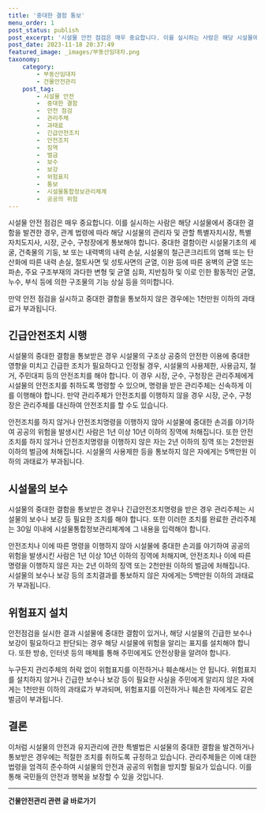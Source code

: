 ```yaml
---
title: '중대한 결함 통보'
menu_order: 1
post_status: publish
post_excerpt: '시설물 안전 점검은 매우 중요합니다. 이를 실시하는 사람은 해당 시설물에서 중대한 결함을 발견한 경우, 관계 법령에 따라 해당 시설물의 관리자 및 관할 특별자치시장, 특별자치도지사, 시장, 군수, 구청장에게 통보해야 합니다. 중대한 결함이란 시설물기초의 세굴, 건축물의 기둥, 보 또는 내력벽의 내력 손실, 시설물의 철근콘크리트의 염해 또는 탄산화에 따른 내력 손실, 절토사면 및 성토사면의 균열, 이완 등에 따른 옹벽의 균열 또는 파손, 주요 구조부재의 과다한 변형 및 균열 심화, 지반침하 및 이로 인한 활동적인 균열, 누수, 부식 등에 의한 구조물의 기능 상실 등을 의미합니다.'
post_date: 2023-11-18 20:37:49
featured_image: _images/부동산임대차.png
taxonomy:
    category:
        - 부동산임대차
        - 건물안전관리
    post_tag:
        - 시설물 안전
        -  중대한 결함
        -  안전 점검
        -  관리주체
        -  과태료
        -  긴급안전조치
        -  안전조치
        -  징역
        -  벌금
        -  보수
        -  보강
        -  위험표지
        -  통보
        -  시설물통합정보관리체계
        -  공공의 위험
---
```



시설물 안전 점검은 매우 중요합니다. 이를 실시하는 사람은 해당 시설물에서 중대한 결함을 발견한 경우, 관계 법령에 따라 해당 시설물의 관리자 및 관할 특별자치시장, 특별자치도지사, 시장, 군수, 구청장에게 통보해야 합니다. 중대한 결함이란 시설물기초의 세굴, 건축물의 기둥, 보 또는 내력벽의 내력 손실, 시설물의 철근콘크리트의 염해 또는 탄산화에 따른 내력 손실, 절토사면 및 성토사면의 균열, 이완 등에 따른 옹벽의 균열 또는 파손, 주요 구조부재의 과다한 변형 및 균열 심화, 지반침하 및 이로 인한 활동적인 균열, 누수, 부식 등에 의한 구조물의 기능 상실 등을 의미합니다.

만약 안전 점검을 실시하고 중대한 결함을 통보하지 않은 경우에는 1천만원 이하의 과태료가 부과됩니다.

## 긴급안전조치 시행

시설물의 중대한 결함을 통보받은 경우 시설물의 구조상 공중의 안전한 이용에 중대한 영향을 미치고 긴급한 조치가 필요하다고 인정될 경우, 시설물의 사용제한, 사용금지, 철거, 주민대피 등의 안전조치를 해야 합니다. 이 경우 시장, 군수, 구청장은 관리주체에게 시설물의 안전조치를 취하도록 명령할 수 있으며, 명령을 받은 관리주체는 신속하게 이를 이행해야 합니다. 만약 관리주체가 안전조치를 이행하지 않을 경우 시장, 군수, 구청장은 관리주체를 대신하여 안전조치를 할 수도 있습니다.

안전조치를 하지 않거나 안전조치명령을 이행하지 않아 시설물에 중대한 손괴를 야기하여 공공의 위험을 발생시킨 사람은 1년 이상 10년 이하의 징역에 처해집니다. 또한 안전조치를 하지 않거나 안전조치명령을 이행하지 않은 자는 2년 이하의 징역 또는 2천만원 이하의 벌금에 처해집니다. 시설물의 사용제한 등을 통보하지 않은 자에게는 5백만원 이하의 과태료가 부과됩니다.

## 시설물의 보수

시설물의 중대한 결함을 통보받은 경우나 긴급안전조치명령을 받은 경우 관리주체는 시설물의 보수나 보강 등 필요한 조치를 해야 합니다. 또한 이러한 조치를 완료한 관리주체는 30일 이내에 시설물통합정보관리체계에 그 내용을 입력해야 합니다.

안전조치나 이에 따른 명령을 이행하지 않아 시설물에 중대한 손괴를 야기하여 공공의 위험을 발생시킨 사람은 1년 이상 10년 이하의 징역에 처해지며, 안전조치나 이에 따른 명령을 이행하지 않은 자는 2년 이하의 징역 또는 2천만원 이하의 벌금에 처해집니다. 시설물의 보수나 보강 등의 조치결과를 통보하지 않은 자에게는 5백만원 이하의 과태료가 부과됩니다.

## 위험표지 설치

안전점검을 실시한 결과 시설물에 중대한 결함이 있거나, 해당 시설물의 긴급한 보수나 보강이 필요하다고 판단되는 경우 해당 시설물에 위험을 알리는 표지를 설치해야 합니다. 또한 방송, 인터넷 등의 매체를 통해 주민에게도 안전상황을 알려야 합니다.

누구든지 관리주체의 허락 없이 위험표지를 이전하거나 훼손해서는 안 됩니다. 위험표지를 설치하지 않거나 긴급한 보수나 보강 등이 필요한 사실을 주민에게 알리지 않은 자에게는 1천만원 이하의 과태료가 부과되며, 위험표지를 이전하거나 훼손한 자에게도 같은 벌금이 부과됩니다.


## 결론

이처럼 시설물의 안전과 유지관리에 관한 특별법은 시설물의 중대한 결함을 발견하거나 통보받은 경우에는 적절한 조치를 취하도록 규정하고 있습니다. 관리주체들은 이에 대한 법령을 엄격히 준수하여 시설물의 안전과 공공의 위험을 방지할 필요가 있습니다. 이를 통해 국민들의 안전과 행복을 보장할 수 있을 것입니다.
<!-- wp:separator -->
<hr class="wp-block-separator has-alpha-channel-opacity"/>
<!-- /wp:separator -->

<!-- wp:group {"backgroundColor":"base","layout":{"type":"constrained"}} -->
<div class="wp-block-group has-base-background-color has-background"><!-- wp:paragraph {"align":"center","fontSize":"medium"} -->
<p class="has-text-align-center has-large-font-size"><strong>건물안전관리 관련 글 바로가기</strong></p>
<!-- /wp:paragraph -->


<!-- wp:latest-posts
{"categories":[{"id":22644,"count":19,"description":"","link":"https://uknowlaw.com/category/%ea%b1%b4%eb%ac%bc%ec%95%88%ec%a0%84%ea%b4%80%eb%a6%ac/","name":"건물안전관리","slug":"건물안전관리","taxonomy":"category","parent":0,"meta":[],"_links":{"self":[{"href":"https://uknowlaw.com/wp-json/wp/v2/categories/22644"}],"collection":[{"href":"https://uknowlaw.com/wp-json/wp/v2/categories"}],"about":[{"href":"https://uknowlaw.com/wp-json/wp/v2/taxonomies/category"}],"wp:post_type":[{"href":"https://uknowlaw.com/wp-json/wp/v2/posts?categories=22644"}],"curies":[{"name":"wp","href":"https://api.w.org/{rel}","templated":true}]}}],"postsToShow":100,"excerptLength":28,"postLayout":"grid","columns":2,"featuredImageAlign":"left","featuredImageSizeSlug":"large","fontSize":"small"} /--></div>
<!-- /wp:group -->